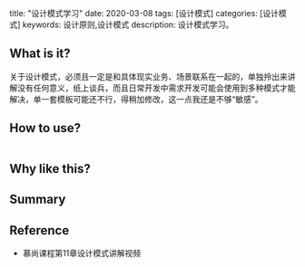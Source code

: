 title: "设计模式学习"
date: 2020-03-08
tags: [设计模式]
categories: [设计模式]
keywords: 设计原则,设计模式
description: 设计模式学习。

<!--此处开始正文-->

## What is it?

关于设计模式，必须且一定是和具体现实业务、场景联系在一起的，单独拎出来讲解没有任何意义，纸上谈兵，而且日常开发中需求开发可能会使用到多种模式才能解决，单一套模板可能还不行，得稍加修改，这一点我还是不够“敏感”。

## How to use?

```objective-c

```

## Why like this?

## Summary

## Reference

* 慕尚课程第11章设计模式讲解视频